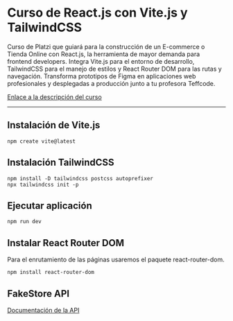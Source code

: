 # Curso de React.js con Vite.js y TailwindCSS

Curso de Platzi que guiará para la construcción de un E-commerce o Tienda Online con React.js, la herramienta de mayor demanda para frontend developers. Integra Vite.js para el entorno de desarrollo, TailwindCSS para el manejo de estilos y React Router DOM para las rutas y navegación. Transforma prototipos de Figma en aplicaciones web profesionales y desplegadas a producción junto a tu profesora Teffcode.

[Enlace a la descripción del curso](https://platzi.com/cursos/react-vite-tailwindcss/)


----

## Instalación de Vite.js

```
npm create vite@latest
```

## Instalación TailwindCSS

```
npm install -D tailwindcss postcss autoprefixer  
npx tailwindcss init -p
```

## Ejecutar aplicación

```
npm run dev
```

## Instalar React Router DOM

Para el enrutamiento de las páginas usaremos el paquete react-router-dom.

```
npm install react-router-dom
```

## FakeStore API

[Documentación de la API](https://fakeapi.platzi.com/)